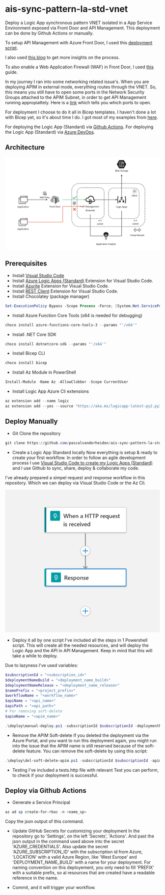 # ais-sync-pattern-la-std-vnet

Deploy a Logic App synchronous pattern VNET isolated in a App Service Environment exposed via Front Door and API Management. This deployment can be done by Github Actions or manually.

To setup API Management with Azure Front Door, I used this [deployment script](https://github.com/Azure/azure-quickstart-templates/tree/master/quickstarts/microsoft.network/front-door-api-management).

I also used [this blog](https://techcommunity.microsoft.com/t5/azure-paas-blog/integrate-azure-front-door-with-azure-api-management/ba-p/2654925) to get more insights on the process.

To also enable a Web Application Firewall (WAF) in Front Door, I used [this](https://docs.microsoft.com/en-us/azure/web-application-firewall/afds/waf-front-door-create-portal) guide.

In my journey I ran into some networking related issue's. When you are deploying APIM in external mode, everything routes through the VNET. So, this means you still have to open some ports in the Network Security Groups attached to the APIM Subnet, in order to get API Management running appropiattely. Here is a [link](https://docs.microsoft.com/en-us/azure/api-management/api-management-using-with-vnet?tabs=stv2#control-plane-ip-addresses) which tells you which ports to open.

For deployment I choose to do it all in Bicep templates. I haven't done a lot with Bicep yet, so it's about time I do. I got most of my examples from [here](https://github.com/Azure/bicep/tree/main/docs/examples).

For deploying the Logic App (Standard) via [Github Actions](https://github.com/Azure/logicapps/tree/master/github-sample).
For deploying the Logic App (Standard) via [Azure DevOps](https://github.com/Azure/logicapps/tree/master/azure-devops-sample).

## Architecture

![ais-dapr-apim](docs/images/arch.png)

## Prerequisites

* Install [Visual Studio Code](https://code.visualstudio.com/download)
* Install [Azure Logic Apps (Standard)](https://marketplace.visualstudio.com/items?itemName=ms-azuretools.vscode-azurelogicapps) Extension for Visual Studio Code.
* Install [Azurite](https://marketplace.visualstudio.com/items?itemName=Azurite.azurite) Extension for Visual Studio Code.
* Install [REST Client](https://marketplace.visualstudio.com/items?itemName=humao.rest-client) Extension for Visual Studio Code.
* Install Chocolatey (package manager)

```ps1
Set-ExecutionPolicy Bypass -Scope Process -Force; [System.Net.ServicePointManager]::SecurityProtocol = [System.Net.ServicePointManager]::SecurityProtocol -bor 3072; iex ((New-Object System.Net.WebClient).DownloadString('https://community.chocolatey.org/install.ps1'))
```

* Install Azure Function Core Tools (x64 is needed for debugging)

```ps1
choco install azure-functions-core-tools-3 --params "'/x64'"
```

* Install .NET Core SDK

```ps1
choco install dotnetcore-sdk --params "'/x64'"
```

* Install Bicep CLI

```ps1
choco install bicep
```

* Install Az Module in PowerShell

```ps1
Install-Module -Name Az -AllowClobber -Scope CurrentUser
```

* Install Logic App Azure Cli extensions

```ps1
az extension add --name logic
az extension add --yes --source "https://aka.ms/logicapp-latest-py2.py3-none-any.whl"
```

## Deploy Manually

* Git Clone the repository

```ps1
git clone https://github.com/pascalvanderheiden/ais-sync-pattern-la-std-vnet.git
```

* Create a Logic App Standard locally
Now everything is setup & ready to create your first workflow. In order to follow an agile development process I use [Visual Studio Code to create my Logic Apps (Standard)](https://docs.microsoft.com/en-us/azure/logic-apps/create-single-tenant-workflows-visual-studio-code) and I use Github to sync, share, deploy & collaborate my code.

I've already prepared a simpel request and response workflow in this repository. Which we can deploy via Visual Studio Code or the Az Cli.

![ais-syc-pattern-la-std-vnet](docs/images/logic-app-designer.png)

* Deploy it all by one script
I've included all the steps in 1 Powershell script. This will create all the needed resources, and will deploy the Logic App and the API in API Management. Keep in mind that this will take a while to deploy.

Due to lazyness I've used variables:

```ps1
$subscriptionId = "<subscription_id>"
$deploymentNameBuild = "<deployment_name_build>"
$deploymentNameRelease = "<deployment_name_release>"
$namePrefix = "<project_prefix>"
$workflowName = "<workflow_name>"
$apiName = "<api_name>"
$apiPath = "<api_path>"
# For removing soft-delete
$apimName = "<apim_name>"
```

```ps1
.\deploy\manual-deploy.ps1 -subscriptionId $subscriptionId -deploymentNameBuild $deploymentNameBuild -deploymentNameRelease $deploymentNameRelease -namePrefix $namePrefix -workflowName $workflowName -apiName $apiName -apiPath $apiPath
```

* Remove the APIM Soft-delete
If you deleted the deployment via the Azure Portal, and you want to run this deployment again, you might run into the issue that the APIM name is still reserved because of the soft-delete feature. You can remove the soft-delete by using this script:

```ps1
.\deploy\del-soft-delete-apim.ps1 -subscriptionId $subscriptionId -apimName $apimName
```

* Testing
I've included a tests.http file with relevant Test you can perform, to check if your deployment is successful.

## Deploy via Github Actions

* Generate a Service Principal

```ps1
az ad sp create-for-rbac -n <name_sp> 
```

Copy the json output of this command.

* Update GitHub Secrets for customizing your deployment
In the repository go to 'Settings', on the left 'Secrets', 'Actions'.
And past the json output in the command used above into the secret 'AZURE_CREDENTIALS'.
Also update the secret 'AZURE_SUBSCRIPTION_ID' with the subscription id from Azure, 'LOCATION' with a valid Azure Region, like 'West Europe' and 'DEPLOYMENT_NAME_BUILD' with a name for your deployment. For naming convention on this deployement, you only need to fill 'PREFIX' with a suitable prefix, so al resources that are created have a readable reference in the name.

* Commit, and it will trigger your workflow.
